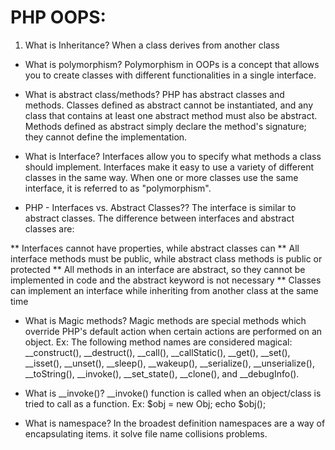 # PHP OOPS:

1) What is Inheritance?
	When a class derives from another class


* What is polymorphism?
	Polymorphism in OOPs is a concept that allows you to create classes with different functionalities in a single interface.

* What is abstract class/methods?
	PHP has abstract classes and methods. Classes defined as abstract cannot be instantiated, and any class that contains at least one abstract method must also be abstract. Methods defined as abstract simply declare the method's signature; they cannot define the implementation.

* What is Interface?
	Interfaces allow you to specify what methods a class should implement. Interfaces make it easy to use a variety of different classes in the same way. When one or more classes use the same interface, it is referred to as "polymorphism".

* PHP - Interfaces vs. Abstract Classes??
The interface is similar to abstract classes. The difference between interfaces and abstract classes are:

** Interfaces cannot have properties, while abstract classes can
** All interface methods must be public, while abstract class methods is public or protected
** All methods in an interface are abstract, so they cannot be implemented in code and the abstract keyword is not necessary
** Classes can implement an interface while inheriting from another class at the same time

* What is Magic methods?
	Magic methods are special methods which override PHP's default action when certain actions are performed on an object.
	Ex: The following method names are considered magical: __construct(), __destruct(), __call(), __callStatic(), __get(), __set(), __isset(), __unset(), __sleep(), __wakeup(), __serialize(), __unserialize(), __toString(), __invoke(), __set_state(), __clone(), and __debugInfo().
	

* What is __invoke()?
	__invoke() function is called when an object/class is tried to call as a function.
	Ex: $obj = new Obj; echo $obj();
	
* What is namespace?
	In the broadest definition namespaces are a way of encapsulating items. it solve file name collisions problems.
